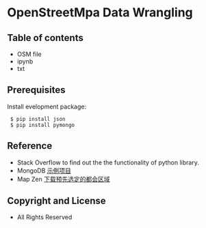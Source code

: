 # OpenStreetMpa Data Wrangling


## Table of contents
- OSM file
- ipynb
- txt

## Prerequisites
Install evelopment package:
```
 $ pip install json
 $ pip install pymongo
```


## Reference
- Stack Overflow to find out the the functionality of python library.
- MongoDB [示例项目](https://s3.cn-north-1.amazonaws.com.cn/static-documents/nd002/SampleDataWranglingProject_en.pdf)
- Map Zen [下载预先选定的都会区域](https://mapzen.com/data/metro-extracts/)

## Copyright and License

- All Rights Reserved